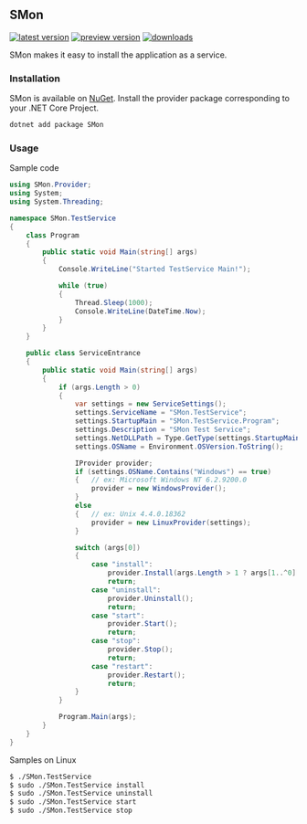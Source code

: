 SMon
--------------------
[![latest version](https://img.shields.io/nuget/v/SMon)](https://www.nuget.org/packages/SMon) [![preview version](https://img.shields.io/nuget/v/SMon)](https://www.nuget.org/packages/SMon/absoluteLatest) [![downloads](https://img.shields.io/nuget/dt/SMon)](https://www.nuget.org/packages/SMon)

SMon makes it easy to install the application as a service.

### Installation

SMon is available on [NuGet](https://www.nuget.org/packages/SMon). Install the provider package corresponding to your .NET Core Project.

```sh
dotnet add package SMon
```

### Usage
Sample code
```cs
using SMon.Provider;
using System;
using System.Threading;

namespace SMon.TestService
{
    class Program
    {
        public static void Main(string[] args)
        {
            Console.WriteLine("Started TestService Main!");

            while (true)
            {
                Thread.Sleep(1000);
                Console.WriteLine(DateTime.Now);
            }
        }
    }

    public class ServiceEntrance
    {
        public static void Main(string[] args)
        {
            if (args.Length > 0)
            {
                var settings = new ServiceSettings();
                settings.ServiceName = "SMon.TestService";
                settings.StartupMain = "SMon.TestService.Program";
                settings.Description = "SMon Test Service";
                settings.NetDLLPath = Type.GetType(settings.StartupMain).Assembly.Location;
                settings.OSName = Environment.OSVersion.ToString();

                IProvider provider;
                if (settings.OSName.Contains("Windows") == true)
                {   // ex: Microsoft Windows NT 6.2.9200.0
                    provider = new WindowsProvider();
                }
                else
                {   // ex: Unix 4.4.0.18362
                    provider = new LinuxProvider(settings);
                }

                switch (args[0])
                {
                    case "install":
                        provider.Install(args.Length > 1 ? args[1..^0] : null);
                        return;
                    case "uninstall":
                        provider.Uninstall();
                        return;
                    case "start":
                        provider.Start();
                        return;
                    case "stop":
                        provider.Stop();
                        return;
                    case "restart":
                        provider.Restart();
                        return;
                }
            }

            Program.Main(args);
        }
    }
}

```

Samples on Linux
```sh
$ ./SMon.TestService
$ sudo ./SMon.TestService install
$ sudo ./SMon.TestService uninstall
$ sudo ./SMon.TestService start
$ sudo ./SMon.TestService stop
```
